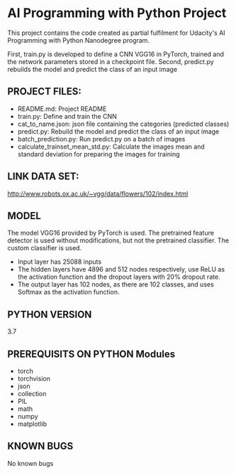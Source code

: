 # AI Programming with Python Project

This project contains the code created as partial fulfilment for Udacity's AI Programming with Python Nanodegree program.

First, train.py is developed to define a CNN VGG16 in PyTorch, trained and the network parameters stored in a checkpoint file. Second, predict.py rebuilds the model and predict the class of an input image

## PROJECT FILES:
- README.md: Project README
- train.py: Define and train the CNN
- cat_to_name.json: json file containing the categories (predicted classes)
- predict.py: Rebuild the model and predict the class of an input image
- batch_prediction.py: Run predict.py on a batch of images
- calculate_trainset_mean_std.py: Calculate the images mean and standard deviation for preparing the images for training

## LINK DATA SET:
http://www.robots.ox.ac.uk/~vgg/data/flowers/102/index.html

## MODEL
The model VGG16 provided by PyTorch is used. The pretrained feature detector is used without modifications, but not the pretrained classifier. The custom classifier is used.
- Input layer has 25088 inputs
- The hidden layers have 4896 and 512 nodes respectively, use ReLU as the activation function and the dropout layers with 20% dropout rate.
- The output layer has 102 nodes, as there are 102 classes, and uses Softmax as the activation function.

## PYTHON VERSION
3.7

## PREREQUISITS ON PYTHON Modules
- torch
- torchvision
- json
- collection
- PIL
- math
- numpy
- matplotlib

## KNOWN BUGS
No known bugs
